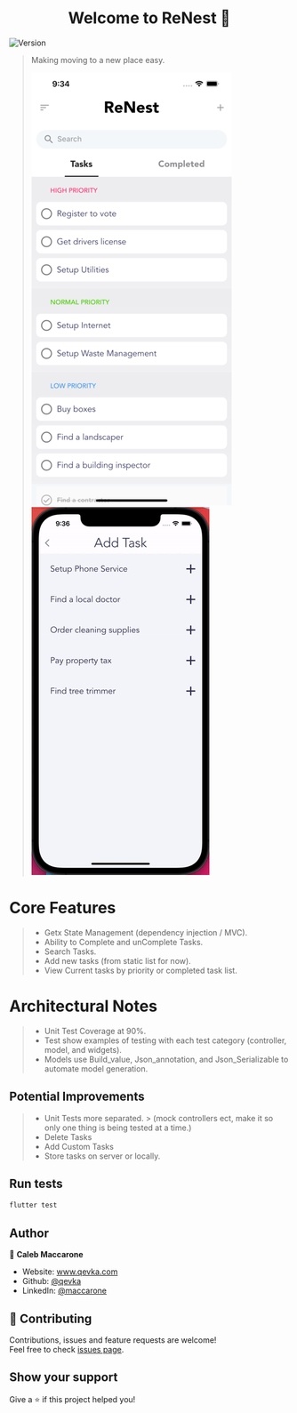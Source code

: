 <h1 align="center">Welcome to ReNest 👋</h1>
<p>
  <img alt="Version" src="https://img.shields.io/badge/version-1.0.0-blue.svg?cacheSeconds=2592000" />
</p>

> Making moving to a new place easy.
> 
> ![ReNest - Relocation App](assets/readme_media/home.png)
> ![ReNest - Relocation App](assets/readme_media/animation.gif)

# Core Features
>   * Getx State Management (dependency injection / MVC).
>   * Ability to Complete and unComplete Tasks.
>   * Search Tasks.
>   * Add new tasks (from static list for now).
>   * View Current tasks by priority or completed task list.

# Architectural Notes
>   * Unit Test Coverage at 90%.
>   * Test show examples of testing with each test category (controller, model, and widgets).
>   * Models use Build_value, Json_annotation, and Json_Serializable to automate model generation.

## Potential Improvements
>   * Unit Tests more separated. 
      > (mock controllers ect, make it so only one thing is being tested at a time.)
>   * Delete Tasks
>   * Add Custom Tasks
>   * Store tasks on server or locally.




## Run tests

```sh
flutter test
```

## Author

👤 **Caleb Maccarone**

* Website: www.qevka.com
* Github: [@qevka](https://github.com/qevka)
* LinkedIn: [@maccarone](https://linkedin.com/in/maccarone)

## 🤝 Contributing

Contributions, issues and feature requests are welcome!<br />Feel free to check [issues page](https://github.com/qevka/ReNest/issues). 

## Show your support

Give a ⭐️ if this project helped you!
